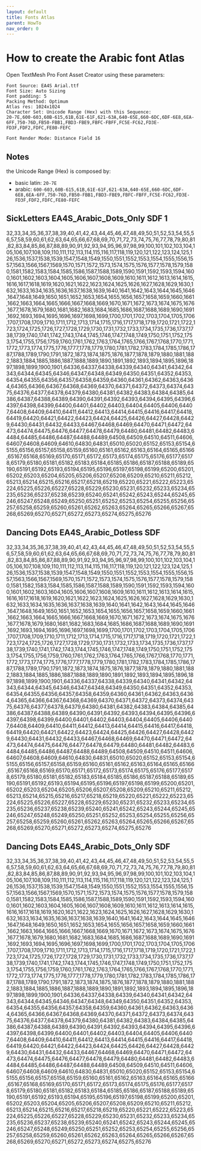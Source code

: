 ```yaml
---
layout: default
title: Fonts Atlas
parent: HowTo
nav_order: 0
---
```

# How to create the Arabic font Atlas

Open TextMesh Pro Font Asset Creator using these parameters:

```text
Font Source: EA4S Arial.ttf
Font Size: Auto Sizing
Font padding: 5
Packing Method: Optimum
Atlas res: 1024x1024
Character Set: Unicode Range (Hex) with this Sequence:
20-7E,600-603,60B-615,61B,61E-61F,621-63A,640-65E,660-6DC,6DF-6E8,6EA-6FF,750-76D,FB50-FBB1,FBD3-FBE9,FBFC-FBFF,FC5E-FC62,FD3E-FD3F,FDF2,FDFC,FE80-FEFC

Font Render Mode: Distance Field 16
```

## Notes

the Unicode Range (Hex) is composed by:

- basic latin: `20-7E`
- arabic: `600-603,60B-615,61B,61E-61F,621-63A,640-65E,660-6DC,6DF-6E8,6EA-6FF,750-76D,FB50-FBB1,FBD3-FBE9,FBFC-FBFF,FC5E-FC62,FD3E-FD3F,FDF2,FDFC,FE80-FEFC`

## SickLetters EA4S_Arabic_Dots_Only SDF 1

32,33,34,35,36,37,38,39,40,41,42,43,44,45,46,47,48,49,50,51,52,53,54,55,56,57,58,59,60,61,62,63,64,65,66,67,68,69,70,71,72,73,74,75,76,77,78,79,80,81,82,83,84,85,86,87,88,89,90,91,92,93,94,95,96,97,98,99,100,101,102,103,104,105,106,107,108,109,110,111,112,113,114,115,116,117,118,119,120,121,122,123,124,125,126,1536,1537,1538,1539,1547,1548,1549,1550,1551,1552,1553,1554,1555,1556,1557,1563,1566,1567,1569,1570,1571,1572,1573,1574,1575,1576,1577,1578,1579,1580,1581,1582,1583,1584,1585,1586,1587,1588,1589,1590,1591,1592,1593,1594,1600,1601,1602,1603,1604,1605,1606,1607,1608,1609,1610,1611,1612,1613,1614,1615,1616,1617,1618,1619,1620,1621,1622,1623,1624,1625,1626,1627,1628,1629,1630,1632,1633,1634,1635,1636,1637,1638,1639,1640,1641,1642,1643,1644,1645,1646,1647,1648,1649,1650,1651,1652,1653,1654,1655,1656,1657,1658,1659,1660,1661,1662,1663,1664,1665,1666,1667,1668,1669,1670,1671,1672,1673,1674,1675,1676,1677,1678,1679,1680,1681,1682,1683,1684,1685,1686,1687,1688,1689,1690,1691,1692,1693,1694,1695,1696,1697,1698,1699,1700,1701,1702,1703,1704,1705,1706,1707,1708,1709,1710,1711,1712,1713,1714,1715,1716,1717,1718,1719,1720,1721,1722,1723,1724,1725,1726,1727,1728,1729,1730,1731,1732,1733,1734,1735,1736,1737,1738,1739,1740,1741,1742,1743,1744,1745,1746,1747,1748,1749,1750,1751,1752,1753,1754,1755,1756,1759,1760,1761,1762,1763,1764,1765,1766,1767,1768,1770,1771,1772,1773,1774,1775,1776,1777,1778,1779,1780,1781,1782,1783,1784,1785,1786,1787,1788,1789,1790,1791,1872,1873,1874,1875,1876,1877,1878,1879,1880,1881,1882,1883,1884,1885,1886,1887,1888,1889,1890,1891,1892,1893,1894,1895,1896,1897,1898,1899,1900,1901,64336,64337,64338,64339,64340,64341,64342,64343,64344,64345,64346,64347,64348,64349,64350,64351,64352,64353,64354,64355,64356,64357,64358,64359,64360,64361,64362,64363,64364,64365,64366,64367,64368,64369,64370,64371,64372,64373,64374,64375,64376,64377,64378,64379,64380,64381,64382,64383,64384,64385,64386,64387,64388,64389,64390,64391,64392,64393,64394,64395,64396,64397,64398,64399,64400,64401,64402,64403,64404,64405,64406,64407,64408,64409,64410,64411,64412,64413,64414,64415,64416,64417,64418,64419,64420,64421,64422,64423,64424,64425,64426,64427,64428,64429,64430,64431,64432,64433,64467,64468,64469,64470,64471,64472,64473,64474,64475,64476,64477,64478,64479,64480,64481,64482,64483,64484,64485,64486,64487,64488,64489,64508,64509,64510,64511,64606,64607,64608,64609,64610,64830,64831,65010,65020,65152,65153,65154,65155,65156,65157,65158,65159,65160,65161,65162,65163,65164,65165,65166,65167,65168,65169,65170,65171,65172,65173,65174,65175,65176,65177,65178,65179,65180,65181,65182,65183,65184,65185,65186,65187,65188,65189,65190,65191,65192,65193,65194,65195,65196,65197,65198,65199,65200,65201,65202,65203,65204,65205,65206,65207,65208,65209,65210,65211,65212,65213,65214,65215,65216,65217,65218,65219,65220,65221,65222,65223,65224,65225,65226,65227,65228,65229,65230,65231,65232,65233,65234,65235,65236,65237,65238,65239,65240,65241,65242,65243,65244,65245,65246,65247,65248,65249,65250,65251,65252,65253,65254,65255,65256,65257,65258,65259,65260,65261,65262,65263,65264,65265,65266,65267,65268,65269,65270,65271,65272,65273,65274,65275,65276


## Dancing Dots EA4S_Arabic_Dotless SDF
32,33,34,35,36,37,38,39,40,41,42,43,44,45,46,47,48,49,50,51,52,53,54,55,56,57,58,59,60,61,62,63,64,65,66,67,68,69,70,71,72,73,74,75,76,77,78,79,80,81,82,83,84,85,86,87,88,89,90,91,92,93,94,95,96,97,98,99,100,101,102,103,104,105,106,107,108,109,110,111,112,113,114,115,116,117,118,119,120,121,122,123,124,125,126,1536,1537,1538,1539,1547,1548,1549,1550,1551,1552,1553,1554,1555,1556,1557,1563,1566,1567,1569,1570,1571,1572,1573,1574,1575,1576,1577,1578,1579,1580,1581,1582,1583,1584,1585,1586,1587,1588,1589,1590,1591,1592,1593,1594,1600,1601,1602,1603,1604,1605,1606,1607,1608,1609,1610,1611,1612,1613,1614,1615,1616,1617,1618,1619,1620,1621,1622,1623,1624,1625,1626,1627,1628,1629,1630,1632,1633,1634,1635,1636,1637,1638,1639,1640,1641,1642,1643,1644,1645,1646,1647,1648,1649,1650,1651,1652,1653,1654,1655,1656,1657,1658,1659,1660,1661,1662,1663,1664,1665,1666,1667,1668,1669,1670,1671,1672,1673,1674,1675,1676,1677,1678,1679,1680,1681,1682,1683,1684,1685,1686,1687,1688,1689,1690,1691,1692,1693,1694,1695,1696,1697,1698,1699,1700,1701,1702,1703,1704,1705,1706,1707,1708,1709,1710,1711,1712,1713,1714,1715,1716,1717,1718,1719,1720,1721,1722,1723,1724,1725,1726,1727,1728,1729,1730,1731,1732,1733,1734,1735,1736,1737,1738,1739,1740,1741,1742,1743,1744,1745,1746,1747,1748,1749,1750,1751,1752,1753,1754,1755,1756,1759,1760,1761,1762,1763,1764,1765,1766,1767,1768,1770,1771,1772,1773,1774,1775,1776,1777,1778,1779,1780,1781,1782,1783,1784,1785,1786,1787,1788,1789,1790,1791,1872,1873,1874,1875,1876,1877,1878,1879,1880,1881,1882,1883,1884,1885,1886,1887,1888,1889,1890,1891,1892,1893,1894,1895,1896,1897,1898,1899,1900,1901,64336,64337,64338,64339,64340,64341,64342,64343,64344,64345,64346,64347,64348,64349,64350,64351,64352,64353,64354,64355,64356,64357,64358,64359,64360,64361,64362,64363,64364,64365,64366,64367,64368,64369,64370,64371,64372,64373,64374,64375,64376,64377,64378,64379,64380,64381,64382,64383,64384,64385,64386,64387,64388,64389,64390,64391,64392,64393,64394,64395,64396,64397,64398,64399,64400,64401,64402,64403,64404,64405,64406,64407,64408,64409,64410,64411,64412,64413,64414,64415,64416,64417,64418,64419,64420,64421,64422,64423,64424,64425,64426,64427,64428,64429,64430,64431,64432,64433,64467,64468,64469,64470,64471,64472,64473,64474,64475,64476,64477,64478,64479,64480,64481,64482,64483,64484,64485,64486,64487,64488,64489,64508,64509,64510,64511,64606,64607,64608,64609,64610,64830,64831,65010,65020,65152,65153,65154,65155,65156,65157,65158,65159,65160,65161,65162,65163,65164,65165,65166,65167,65168,65169,65170,65171,65172,65173,65174,65175,65176,65177,65178,65179,65180,65181,65182,65183,65184,65185,65186,65187,65188,65189,65190,65191,65192,65193,65194,65195,65196,65197,65198,65199,65200,65201,65202,65203,65204,65205,65206,65207,65208,65209,65210,65211,65212,65213,65214,65215,65216,65217,65218,65219,65220,65221,65222,65223,65224,65225,65226,65227,65228,65229,65230,65231,65232,65233,65234,65235,65236,65237,65238,65239,65240,65241,65242,65243,65244,65245,65246,65247,65248,65249,65250,65251,65252,65253,65254,65255,65256,65257,65258,65259,65260,65261,65262,65263,65264,65265,65266,65267,65268,65269,65270,65271,65272,65273,65274,65275,65276

## Dancing Dots EA4S_Arabic_Dots_Only SDF

32,33,34,35,36,37,38,39,40,41,42,43,44,45,46,47,48,49,50,51,52,53,54,55,56,57,58,59,60,61,62,63,64,65,66,67,68,69,70,71,72,73,74,75,76,77,78,79,80,81,82,83,84,85,86,87,88,89,90,91,92,93,94,95,96,97,98,99,100,101,102,103,104,105,106,107,108,109,110,111,112,113,114,115,116,117,118,119,120,121,122,123,124,125,126,1536,1537,1538,1539,1547,1548,1549,1550,1551,1552,1553,1554,1555,1556,1557,1563,1566,1567,1569,1570,1571,1572,1573,1574,1575,1576,1577,1578,1579,1580,1581,1582,1583,1584,1585,1586,1587,1588,1589,1590,1591,1592,1593,1594,1600,1601,1602,1603,1604,1605,1606,1607,1608,1609,1610,1611,1612,1613,1614,1615,1616,1617,1618,1619,1620,1621,1622,1623,1624,1625,1626,1627,1628,1629,1630,1632,1633,1634,1635,1636,1637,1638,1639,1640,1641,1642,1643,1644,1645,1646,1647,1648,1649,1650,1651,1652,1653,1654,1655,1656,1657,1658,1659,1660,1661,1662,1663,1664,1665,1666,1667,1668,1669,1670,1671,1672,1673,1674,1675,1676,1677,1678,1679,1680,1681,1682,1683,1684,1685,1686,1687,1688,1689,1690,1691,1692,1693,1694,1695,1696,1697,1698,1699,1700,1701,1702,1703,1704,1705,1706,1707,1708,1709,1710,1711,1712,1713,1714,1715,1716,1717,1718,1719,1720,1721,1722,1723,1724,1725,1726,1727,1728,1729,1730,1731,1732,1733,1734,1735,1736,1737,1738,1739,1740,1741,1742,1743,1744,1745,1746,1747,1748,1749,1750,1751,1752,1753,1754,1755,1756,1759,1760,1761,1762,1763,1764,1765,1766,1767,1768,1770,1771,1772,1773,1774,1775,1776,1777,1778,1779,1780,1781,1782,1783,1784,1785,1786,1787,1788,1789,1790,1791,1872,1873,1874,1875,1876,1877,1878,1879,1880,1881,1882,1883,1884,1885,1886,1887,1888,1889,1890,1891,1892,1893,1894,1895,1896,1897,1898,1899,1900,1901,64336,64337,64338,64339,64340,64341,64342,64343,64344,64345,64346,64347,64348,64349,64350,64351,64352,64353,64354,64355,64356,64357,64358,64359,64360,64361,64362,64363,64364,64365,64366,64367,64368,64369,64370,64371,64372,64373,64374,64375,64376,64377,64378,64379,64380,64381,64382,64383,64384,64385,64386,64387,64388,64389,64390,64391,64392,64393,64394,64395,64396,64397,64398,64399,64400,64401,64402,64403,64404,64405,64406,64407,64408,64409,64410,64411,64412,64413,64414,64415,64416,64417,64418,64419,64420,64421,64422,64423,64424,64425,64426,64427,64428,64429,64430,64431,64432,64433,64467,64468,64469,64470,64471,64472,64473,64474,64475,64476,64477,64478,64479,64480,64481,64482,64483,64484,64485,64486,64487,64488,64489,64508,64509,64510,64511,64606,64607,64608,64609,64610,64830,64831,65010,65020,65152,65153,65154,65155,65156,65157,65158,65159,65160,65161,65162,65163,65164,65165,65166,65167,65168,65169,65170,65171,65172,65173,65174,65175,65176,65177,65178,65179,65180,65181,65182,65183,65184,65185,65186,65187,65188,65189,65190,65191,65192,65193,65194,65195,65196,65197,65198,65199,65200,65201,65202,65203,65204,65205,65206,65207,65208,65209,65210,65211,65212,65213,65214,65215,65216,65217,65218,65219,65220,65221,65222,65223,65224,65225,65226,65227,65228,65229,65230,65231,65232,65233,65234,65235,65236,65237,65238,65239,65240,65241,65242,65243,65244,65245,65246,65247,65248,65249,65250,65251,65252,65253,65254,65255,65256,65257,65258,65259,65260,65261,65262,65263,65264,65265,65266,65267,65268,65269,65270,65271,65272,65273,65274,65275,65276

